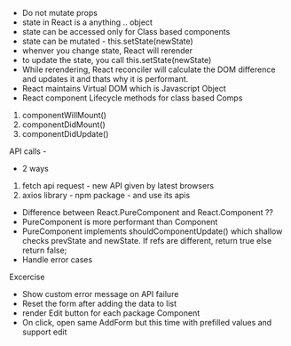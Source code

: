 - Do not mutate props 
- state in React is a anything .. object
- state can be accessed only for Class based components
- state can be mutated - this.setState(newState)
- whenver you change state, React will rerender 
- to update the state, you call this.setState(newState)
- While rerendering, React reconciler will calculate the DOM difference and updates it and thats why it is performant.
- React maintains Virtual DOM which is Javascript Object
- React component Lifecycle methods for class based Comps

1. componentWillMount()
2. componentDidMount()
3. componentDidUpdate()


API calls -

- 2 ways
1. fetch api request - new API given by latest browsers
2. axios library - npm package - and use its apis

- Difference between React.PureComponent and React.Component ??
- PureComponent is more performant than Component
- PureComponent implements shouldComponentUpdate() which shallow checks prevState and newState. If refs are different, return true else return false;
- Handle error cases

Excercise
- Show custom error message on API failure
- Reset the form after adding the data to list
- render Edit button for each package Component 
- On click, open same AddForm but this time with prefilled values and support edit